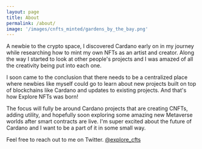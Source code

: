 ```yaml
---
layout: page
title: About
permalink: /about/
image: '/images/cnfts_minted/gardens_by_the_bay.png'
---
```


A newbie to the crypto space, I discovered Cardano early on in my journey while researching how to mint my own NFTs as an artist and creator. Along the way I started to look at other people's projects and I was amazed of all the creativity being put into each one. 

I soon came to the conclusion that there needs to be a centralized place where newbies like myself could go to learn about new projects built on top of blockchains like Cardano and updates to existing projects. And that's how Explore NFTs was born!  

The focus will fully be around Cardano projects that are creating CNFTs, adding utility, and hopefully soon exploring some amazing new Metaverse worlds after smart contracts are live. I'm super excited about the future of Cardano and I want to be a part of it in some small way. 

Feel free to reach out to me on Twitter. [@explore_cfts](https://twitter.com/explore_nfts) 